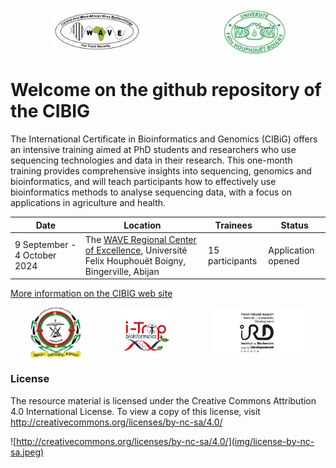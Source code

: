 <div style="display:flex"> 
<img src="docs/public/logo_wave2.jpeg" style="display: block; margin: 0 auto; width: 30%; height: 30%;">
<img src="docs/public/logo_uboigny.jpeg" style="display: block; margin: 0 auto; width: 20%; height: 20%;">
</div> 

# Welcome on the github repository of the CIBIG

The International Certificate in Bioinformatics and Genomics (CIBiG)  offers an intensive training aimed at PhD students and researchers who use sequencing technologies and data in their research. This one-month training  provides comprehensive insights into sequencing, genomics and bioinformatics, and will teach participants how to effectively use bioinformatics methods to analyse sequencing data, with a focus on applications in agriculture and health.

| Date | Location | Trainees | Status | 
|---------|---------|---------|---------|
| 9 September - 4 October 2024 | The <a href="https://wave-center.org/" target_blank>WAVE Regional Center of Excellence</a>, Université Felix Houphouët Boigny, Bingerville, Abijan | 15 participants | Application opened |

[More information on the CIBIG web site](https://cibig-wave.github.io/)

<div style="display:flex"> 
<img src="docs/public/logo_ujkz.jpeg" style="display: block; margin: 0 auto; width: 16%;">
<img src="docs/public/logo_itrop.png" style="display: block; margin: 0 auto; width: 16%; ">
<img src="docs/public/logo-ird-grey.jpg" style="display: block; margin: 0 auto; width: 30%;">
</div> 

### License

The resource material is licensed under the Creative Commons Attribution 4.0 International License. To view a copy of this license, visit http://creativecommons.org/licenses/by-nc-sa/4.0/

![http://creativecommons.org/licenses/by-nc-sa/4.0/](img/license-by-nc-sa.jpeg)
